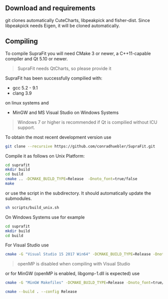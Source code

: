 ## Download and requirements
git clones automatically CuteCharts, libpeakpick and fisher-dist. Since libpeakpick needs Eigen, it will be cloned automatically.
## Compiling
To compile SupraFit you will need CMake 3 or newer, a C++11-capable compiler and Qt 5.10 or newer.

> SupraFit needs QtCharts, so please provide it

SupraFit has been successfully compilied with: 
- gcc 5.2 - 9.1
- clang 3.9 

on linux systems and 
 
- MinGW and MS Visual Studio on Windows Systems

> Windows 7 or higher is recommended if Qt is compilied without ICU support.

To obtain the most recent development version use
```sh
git clone --recursive https://github.com/conradhuebler/SupraFit.git
```

Compile it as follows on Unix Platform:
```sh
cd suprafit
mkdir build
cd build
cmake .. -DCMAKE_BUILD_TYPE=Release  -Dnoto_font=true/false
make
```
or use the script in the subdirectory. It should automatically update the submodules.
```sh
sh scripts/build_unix.sh 
```
On Windows Systems use for example
```sh
cd suprafit
mkdir build
cd build
```

For Visual Studio use
```sh
cmake -G "Visual Studio 15 2017 Win64" -DCMAKE_BUILD_TYPE=Release -Dnoto_font=true/false ..
```


> openMP is disabled when compiling with Visual Studio


or for MinGW (openMP is enabled, libgomp-1.dll is expected) use

```sh
cmake -G "MinGW Makefiles" -DCMAKE_BUILD_TYPE=Release -Dnoto_font=true/false ..
```

```sh
cmake --build . --config Release
```
